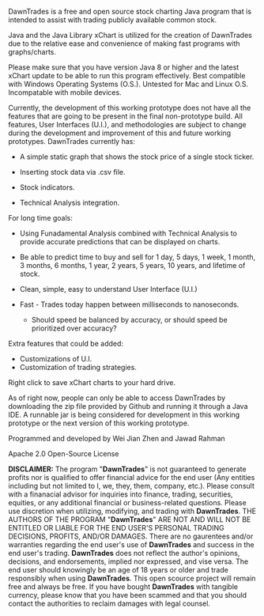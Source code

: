 DawnTrades is a free and open source stock charting Java program that is intended to assist with trading publicly available common stock.

Java and the Java Library xChart is utilized for the creation of DawnTrades due to the relative ease and convenience of making fast programs with graphs/charts.

Please make sure that you have version Java 8 or higher and the latest xChart update to be able to run this program effectively.
Best compatible with Windows Operating Systems (O.S.). Untested for Mac and Linux O.S. Incompatable with mobile devices.

Currently, the development of this working prototype does not have all the features that are going to be present in the final non-prototype build. All features, User Interfaces (U.I.), and methodologies are subject to change during the development and improvement of this and future working prototypes. DawnTrades currently has:

* A simple static graph that shows the stock price of a single stock ticker.
  
* Inserting stock data via .csv file.

* Stock indicators.

* Technical Analysis integration.

For long time goals:

* Using Funadamental Analysis combined with Technical Analysis to provide accurate predictions that can be displayed on charts.

* Be able to predict time to buy and sell for 1 day, 5 days, 1 week, 1 month, 3 months, 6 months, 1 year, 2 years, 5 years, 10 years, and lifetime of stock.

* Clean, simple, easy to understand User Interface (U.I.)

* Fast - Trades today happen between milliseconds to nanoseconds.
  - Should speed be balanced by accuracy, or should speed be prioritized over accuracy?

Extra features that could be added:

* Customizations of U.I.
* Customization of trading strategies.

Right click to save xChart charts to your hard drive.

As of right now, people can only be able to access DawnTrades by downloading the zip file provided by Github and running it through a Java IDE. A runnable jar is being considered for development in this working prototype or the next version of this working prototype.

Programmed and developed by Wei Jian Zhen and Jawad Rahman

Apache 2.0 Open-Source License

**DISCLAIMER:**
The program "**DawnTrades**" is not guaranteed to generate profits nor is qualified to offer financial advice for the end user (Any entities including but not limited to I, we, they, them, company, etc.). Please consult with a finanacial advisor for inquiries into finance, trading, securities, equities, or any additional financial or business-related questions. Please use discretion when utilizing, modifying, and trading with **DawnTrades**. THE AUTHORS OF THE PROGRAM "**DawnTrades**" ARE NOT AND WILL NOT BE ENTITLED OR LIABLE FOR THE END USER'S PERSONAL TRADING DECISIONS, PROFITS, AND/OR DAMAGES. There are no gaurentees and/or warranties regarding the end user's use of **DawnTrades** and success in the end user's trading. **DawnTrades** does not reflect the author's opinions, decisions, and endorsements, implied nor expressed, and vise versa. The end user should knowingly be an age of 18 years or older and trade responsibly when using **DawnTrades**. This open scource project will remain free and always be free. If you have bought **DawnTrades** with tangible currency, please know that you have been scammed and that you should contact the authorities to reclaim damages with legal counsel.
